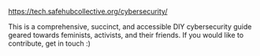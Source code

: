 https://tech.safehubcollective.org/cybersecurity/

This is a comprehensive, succinct, and accessible DIY cybersecurity guide geared towards feminists, activists, and their friends. If you would like to contribute, get in touch :)